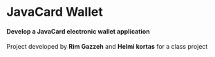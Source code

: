 # JavaCard Wallet
<h4> Develop a JavaCard electronic wallet application </h4>
Project developed by <b>Rim Gazzeh</b> and <b>Helmi kortas</b> for a class project <br />

 
